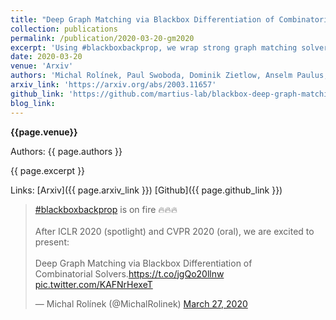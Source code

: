 ```yaml
---
title: "Deep Graph Matching via Blackbox Differentiation of Combinatorial Solvers"
collection: publications
permalink: /publication/2020-03-20-gm2020
excerpt: 'Using #blackboxbackprop, we wrap strong graph matching solvers into neural network building blocks. With additional help of a few architectural tricks, we obtain SOTA on deep graph matching benchmarks (e.g. PASCAL VOC).'
date: 2020-03-20
venue: 'Arxiv'
authors: 'Michal Rolínek, Paul Swoboda, Dominik Zietlow, Anselm Paulus, Vít Musil, Georg Martius'
arxiv_link: 'https://arxiv.org/abs/2003.11657'
github_link: 'https://github.com/martius-lab/blackbox-deep-graph-matching'
blog_link:
---
```


**{{page.venue}}**

Authors: {{ page.authors }}

{{ page.excerpt }}

Links: [Arxiv]({{ page.arxiv_link }})   [Github]({{ page.github_link }})

<blockquote class="twitter-tweet"><p lang="en" dir="ltr"><a href="https://twitter.com/hashtag/blackboxbackprop?src=hash&amp;ref_src=twsrc%5Etfw">#blackboxbackprop</a> is on fire 🔥🔥🔥<br><br>After ICLR 2020 (spotlight) and CVPR 2020 (oral), we are excited to present:<br><br>Deep Graph Matching via Blackbox Differentiation of<br>Combinatorial Solvers.<a href="https://t.co/jgQo20llnw">https://t.co/jgQo20llnw</a> <a href="https://t.co/KAFNrHexeT">pic.twitter.com/KAFNrHexeT</a></p>&mdash; Michal Rolínek (@MichalRolinek) <a href="https://twitter.com/MichalRolinek/status/1243535097325903875?ref_src=twsrc%5Etfw">March 27, 2020</a></blockquote> <script async src="https://platform.twitter.com/widgets.js" charset="utf-8"></script>


